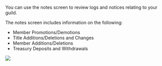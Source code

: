 You can use the notes screen to review logs and notices relating to your guild.

The notes screen includes information on the following:

*   Member Promotions/Demotions
*   Title Additions/Deletions and Changes
*   Member Additions/Deletions
*   Treasury Deposits and Withdrawals

[![](https://lohcdn.com/images/t_guildsnote.jpg)](https://lohcdn.com/images/guildsnote.jpg)
